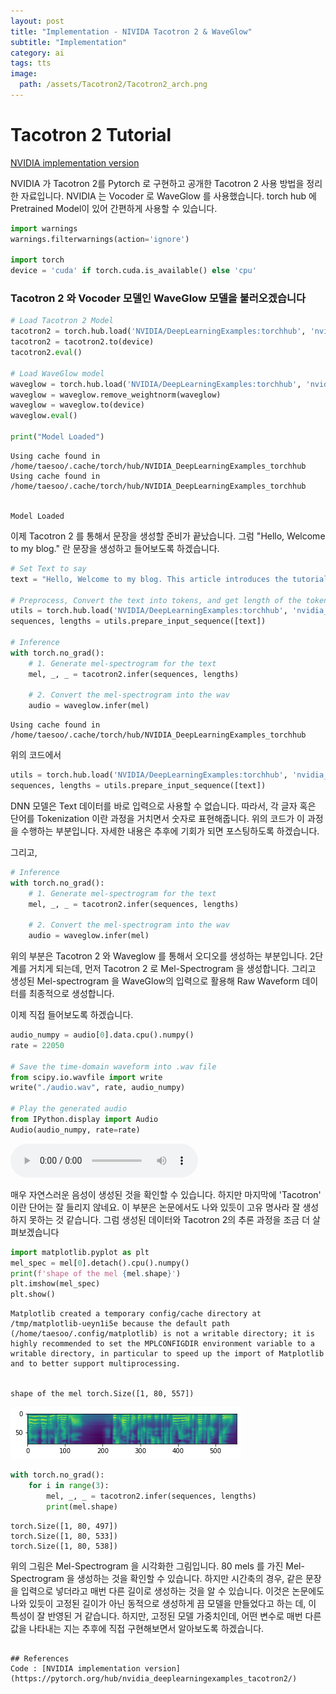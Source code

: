 ```yaml
---
layout: post
title: "Implementation - NIVIDA Tacotron 2 & WaveGlow"
subtitle: "Implementation"
category: ai
tags: tts
image:
  path: /assets/Tacotron2/Tacotron2_arch.png
---
```


# Tacotron 2 Tutorial
[NVIDIA implementation version](https://pytorch.org/hub/nvidia_deeplearningexamples_tacotron2/)

NVIDIA 가 Tacotron 2를 Pytorch 로 구현하고 공개한 Tacotron 2 사용 방법을 정리한 자료입니다.
NVIDIA 는 Vocoder 로 WaveGlow 를 사용했습니다.
torch hub 에 Pretrained Model이 있어 간편하게 사용할 수 있습니다.


```python
import warnings
warnings.filterwarnings(action='ignore') 

import torch
device = 'cuda' if torch.cuda.is_available() else 'cpu'
```

### Tacotron 2 와 Vocoder 모델인 WaveGlow 모델을 불러오겠습니다


```python
# Load Tacotron 2 Model
tacotron2 = torch.hub.load('NVIDIA/DeepLearningExamples:torchhub', 'nvidia_tacotron2', model_math='fp16')
tacotron2 = tacotron2.to(device)
tacotron2.eval()

# Load WaveGlow model
waveglow = torch.hub.load('NVIDIA/DeepLearningExamples:torchhub', 'nvidia_waveglow', model_math='fp16')
waveglow = waveglow.remove_weightnorm(waveglow)
waveglow = waveglow.to(device)
waveglow.eval()

print("Model Loaded")
```

    Using cache found in /home/taesoo/.cache/torch/hub/NVIDIA_DeepLearningExamples_torchhub
    Using cache found in /home/taesoo/.cache/torch/hub/NVIDIA_DeepLearningExamples_torchhub


    Model Loaded


이제 Tacotron 2 를 통해서 문장을 생성할 준비가 끝났습니다.
그럼 "Hello, Welcome to my blog." 란 문장을 생성하고 들어보도록 하겠습니다.


```python
# Set Text to say
text = "Hello, Welcome to my blog. This article introduces the tutorial of the Tacotron 2"

# Preprocess, Convert the text into tokens, and get length of the tokens
utils = torch.hub.load('NVIDIA/DeepLearningExamples:torchhub', 'nvidia_tts_utils')
sequences, lengths = utils.prepare_input_sequence([text])

# Inference
with torch.no_grad():
    # 1. Generate mel-spectrogram for the text
    mel, _, _ = tacotron2.infer(sequences, lengths)

    # 2. Convert the mel-spectrogram into the wav
    audio = waveglow.infer(mel)
```

    Using cache found in /home/taesoo/.cache/torch/hub/NVIDIA_DeepLearningExamples_torchhub


위의 코드에서
~~~Python
utils = torch.hub.load('NVIDIA/DeepLearningExamples:torchhub', 'nvidia_tts_utils')
sequences, lengths = utils.prepare_input_sequence([text])
~~~
DNN 모델은 Text 데이터를 바로 입력으로 사용할 수 없습니다. 따라서, 각 글자 혹은 단어를 Tokenization 이란 과정을 거치면서 숫자로 표현해줍니다. 위의 코드가 이 과정을 수행하는 부분입니다. 자세한 내용은 추후에 기회가 되면 포스팅하도록 하겠습니다.

그리고,
~~~Python
# Inference
with torch.no_grad():
    # 1. Generate mel-spectrogram for the text
    mel, _, _ = tacotron2.infer(sequences, lengths)

    # 2. Convert the mel-spectrogram into the wav
    audio = waveglow.infer(mel)
~~~
위의 부분은 Tacotron 2 와 Waveglow 를 통해서 오디오를 생성하는 부분입니다. 2단계를 거치게 되는데, 먼저 Tacotron 2 로 Mel-Spectrogram 을 생성합니다. 그리고 생성된 Mel-spectrogram 을 WaveGlow의 입력으로 활용해 Raw Waveform 데이터를 최종적으로 생성합니다.

이제 직접 들어보도록 하겠습니다.

```python
audio_numpy = audio[0].data.cpu().numpy()
rate = 22050

# Save the time-domain waveform into .wav file
from scipy.io.wavfile import write
write("./audio.wav", rate, audio_numpy)

# Play the generated audio
from IPython.display import Audio
Audio(audio_numpy, rate=rate)
```

<audio controls="controls">
    <source type="audio/wav" src="../../../assets/Posts/Pretrained_NVIDIA/audio.wav"></source>
</audio>

매우 자연스러운 음성이 생성된 것을 확인할 수 있습니다. 하지만 마지막에 'Tacotron' 이란 단어는 잘 들리지 않네요. 이 부분은 논문에서도 나와 있듯이 고유 명사라 잘 생성하지 못하는 것 같습니다.
그럼 생성된 데이터와 Tacotron 2의 추론 과정을 조금 더 살펴보겠습니다


```python
import matplotlib.pyplot as plt
mel_spec = mel[0].detach().cpu().numpy()
print(f'shape of the mel {mel.shape}')
plt.imshow(mel_spec)
plt.show()
```

    Matplotlib created a temporary config/cache directory at /tmp/matplotlib-ueyn1i5e because the default path (/home/taesoo/.config/matplotlib) is not a writable directory; it is highly recommended to set the MPLCONFIGDIR environment variable to a writable directory, in particular to speed up the import of Matplotlib and to better support multiprocessing.


    shape of the mel torch.Size([1, 80, 557])



    
![png](../../../assets/Posts/Pretrained_NVIDIA/output_9_2.png)

```python
with torch.no_grad():
    for i in range(3):
        mel, _, _ = tacotron2.infer(sequences, lengths)
        print(mel.shape)
```

    torch.Size([1, 80, 497])
    torch.Size([1, 80, 533])
    torch.Size([1, 80, 538])


위의 그림은 Mel-Spectrogram 을 시각화한 그림입니다.
80 mels 를 가진 Mel-Spectrogram 을 생성하는 것을 확인할 수 있습니다.
하지만 시간축의 경우, 같은 문장을 입력으로 넣더라고 매번 다른 길이로 생성하는 것을 알 수 있습니다.
이것은 논문에도 나와 있듯이 고정된 길이가 아닌 동적으로 생성하게 끔 모델을 만들었다고 하는 데, 이 특성이 잘 반영된 거 같습니다.
하지만, 고정된 모델 가중치인데, 어떤 변수로 매번 다른 값을 나타내는 지는 추후에 직접 구현해보면서 알아보도록 하겠습니다.

~~~ 오디오 파일이 업로드가 안되네요 ㅠㅠ ~~~

## References
Code : [NVIDIA implementation version](https://pytorch.org/hub/nvidia_deeplearningexamples_tacotron2/)